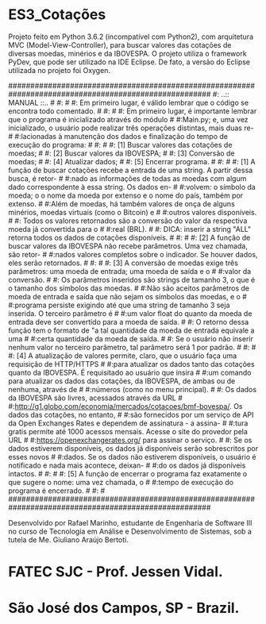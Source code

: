 # ES3_Cotações

Projeto feito em Python 3.6.2 (incompatível com Python2), com arquitetura MVC (Model-View-Controller), 
para buscar valores das cotações de diversas moedas, minérios e da IBOVESPA.
O projeto utiliza o framework PyDev, que pode ser utilizado na IDE Eclipse. De fato, a versão do Eclipse
utilizada no projeto foi Oxygen.

######################################################################################################
#:                                         ..:: MANUAL ::..                                          #
#:                                                                                                   #
#:    Em primeiro lugar, é válido lembrar que o código se encontra todo comentado.                   #
#:                                                                                                   #
#:    Em primeiro lugar, é importante lembrar que o programa é inicializado através do módulo        #
#:Main.py; e, uma vez inicializado, o usuário pode realizar três operações distintas, mais duas re-  #
#:lacionadas à manutenção dos dados e finalização do tempo de execução do programa:                  #
#:                                                                                                   #
#:    [1] Buscar valores das cotações de moedas;                                                     #
#:    [2] Buscar valores da IBOVESPA;                                                                #
#:    [3] Conversão de moedas;                                                                       #
#:    [4] Atualizar dados;                                                                           #
#:    [5] Encerrar programa.                                                                         #
#:                                                                                                   #
#:    [1] A função de buscar cotações recebe a entrada de uma string. A partir dessa busca, é retor- #
#:nado as informações de todas as moedas com algum dado correspondente à essa string. Os dados en-   #
#:volvem: o símbolo da moeda; o o nome da moeda por extenso e o nome do país, também por extenso.    #
#:Além de moedas, há também valores de onça de alguns minérios, moedas virtuais (como o Bitcoin) e   #
#:outros valores disponíveis.                                                                        #
#:    Todos os valores retornados são a conversão do valor da respectiva moeda já convertida para o  #
#:real (BRL).                                                                                        #
#:    DICA: inserir a string "ALL" retorna todos os dados de cotações disponíveis.                   #
#:                                                                                                   #
#:    [2] A função de buscar valores da IBOVESPA não recebe parâmetros. Uma vez chamada, são retor-  #
#:nados valores completos sobre o indicador. Se houver dados, eles serão retornados.                 #
#:                                                                                                   #
#:    [3] A conversão de moedas exige três parâmetros: uma moeda de entrada; uma moeda de saída e o  #
#:valor da conversão.                                                                                #
#:    Os parâmetros inseridos são strings de tamanho 3, o que é o tamanho dos símbolos das moedas.   #
#:Não são aceitos parâmetros de moeda de entrada e saída que não sejam os símbolos das moedas, e o   #
#:programa persiste exigindo até que uma string de tamanho 3 seja inserida. O terceiro parâmetro é   #
#:um valor float do quanto da moeda de entrada deve ser convertido para a moeda de saída.            #
#:    O retorno dessa função tem o formato de "a tal quantidade da moeda de entrada equivale a uma   #
#:certa quantidade da moeda de saída.                                                                #
#:    Se o usuário não inserir nenhum valor no terceiro parâmetro, tal parâmetro será 1 por padrão.  #
#:                                                                                                   #
#:    [4] A atualização de valores permite, claro, que o usuário faça uma requisição de HTTP/HTTPS   #
#:para atualizar os dados tanto das cotações quanto da IBOVESPA. É requisitado ao usuário que insira #
#:um comando para atualizar os dados das cotações, da IBOVESPA, de ambas ou de nenhuma, através de   #
#:números (como no menu principal).                                                                  #
#:    Os dados da IBOVESPA são livres, acessados através da URL                                      #
#:<http://g1.globo.com/economia/mercados/cotacoes/bmf-bovespa/>. Os dados das cotações, no entanto,  #
#:são fornecidos por um serviço de API da Open Exchanges Rates e dependem de assinatura - a assina-  #
#:tura gratis permite até 1000 acessos mensais. Acesse o site do provedor pela URL                   #
#:<https://openexchangerates.org/> para assinar o serviço.                                           #
#:    Se os dados estiverem disponíveis, os dados já disponíveis serão sobrescritos por esses novos  #
#:dados. Se os dados não estiverem disponíveis, o usuário é notificado e nada mais acontece, deixan- #
#:do os dados já disponíveis intactos.                                                               #
#:                                                                                                   #
#:    [5] A função de encerrar o programa faz exatamente o que sugere o nome: uma vez chamada, o     #
#:tempo de execução do programa é encerrado.                                                         #
#:                                                                                                   #
######################################################################################################





Desenvolvido por Rafael Marinho, estudante de Engenharia de Software III no curso de 
Tecnologia em Análise e Desenvolvimento de Sistemas, sob a tutela de 
Me. Giuliano Araújo Bertoti.

# FATEC SJC - Prof. Jessen Vidal.
# São José dos Campos, SP - Brazil.
